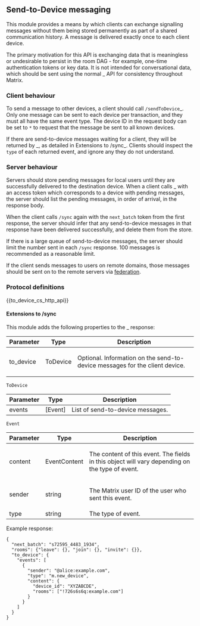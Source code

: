 ## Send-to-Device messaging<span id="module:to_device"></span>

This module provides a means by which clients can exchange signalling
messages without them being stored permanently as part of a shared
communication history. A message is delivered exactly once to each
client device.

The primary motivation for this API is exchanging data that is
meaningless or undesirable to persist in the room DAG - for example,
one-time authentication tokens or key data. It is not intended for
conversational data, which should be sent using the normal \_ API for
consistency throughout Matrix.

### Client behaviour

To send a message to other devices, a client should call
`/sendToDevice`\_. Only one message can be sent to each device per
transaction, and they must all have the same event type. The device ID
in the request body can be set to `*` to request that the message be
sent to all known devices.

If there are send-to-device messages waiting for a client, they will be
returned by \_, as detailed in Extensions to /sync\_. Clients should
inspect the `type` of each returned event, and ignore any they do not
understand.

### Server behaviour

Servers should store pending messages for local users until they are
successfully delivered to the destination device. When a client calls \_
with an access token which corresponds to a device with pending
messages, the server should list the pending messages, in order of
arrival, in the response body.

When the client calls `/sync` again with the `next_batch` token from the
first response, the server should infer that any send-to-device messages
in that response have been delivered successfully, and delete them from
the store.

If there is a large queue of send-to-device messages, the server should
limit the number sent in each `/sync` response. 100 messages is
recommended as a reasonable limit.

If the client sends messages to users on remote domains, those messages
should be sent on to the remote servers via
[federation](../server_server/%SERVER_RELEASE_LABEL%.html#send-to-device-messaging).

### Protocol definitions

{{to\_device\_cs\_http\_api}}

#### Extensions to /sync

This module adds the following properties to the \_ response:

<table>
<thead>
<tr class="header">
<th>Parameter</th>
<th>Type</th>
<th>Description</th>
</tr>
</thead>
<tbody>
<tr class="odd">
<td><p>to_device</p></td>
<td><p>ToDevice</p></td>
<td><p>Optional. Information on the send-to-device messages for the client device.</p></td>
</tr>
</tbody>
</table>

`ToDevice`

<table>
<thead>
<tr class="header">
<th>Parameter</th>
<th>Type</th>
<th>Description</th>
</tr>
</thead>
<tbody>
<tr class="odd">
<td>events</td>
<td>[Event]</td>
<td>List of send-to-device messages.</td>
</tr>
</tbody>
</table>

`Event`

<table>
<thead>
<tr class="header">
<th>Parameter</th>
<th>Type</th>
<th>Description</th>
</tr>
</thead>
<tbody>
<tr class="odd">
<td><p>content</p></td>
<td><p>EventContent</p></td>
<td><p>The content of this event. The fields in this object will vary depending on the type of event.</p></td>
</tr>
<tr class="even">
<td><p>sender</p></td>
<td><p>string</p></td>
<td><p>The Matrix user ID of the user who sent this event.</p></td>
</tr>
<tr class="odd">
<td>type</td>
<td>string</td>
<td>The type of event.</td>
</tr>
</tbody>
</table>

Example response:

    {
      "next_batch": "s72595_4483_1934",
      "rooms": {"leave": {}, "join": {}, "invite": {}},
      "to_device": {
        "events": [
          {
            "sender": "@alice:example.com",
            "type": "m.new_device",
            "content": {
              "device_id": "XYZABCDE",
              "rooms": ["!726s6s6q:example.com"]
            }
          }
        ]
      }
    }
